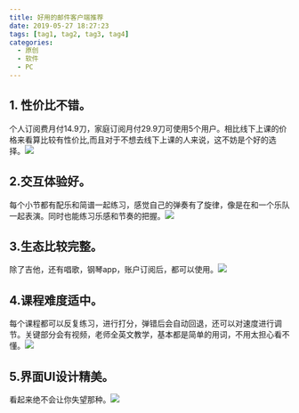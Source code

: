 ```yaml
---
title: 好用的邮件客户端推荐
date: 2019-05-27 18:27:23
tags: [tag1, tag2, tag3, tag4]
categories:
  - 原创 
  - 软件
  - PC
---
```


## 1. 性价比不错。

个人订阅费月付14.9刀，家庭订阅月付29.9刀可使用5个用户。相比线下上课的价格来看算比较有性价比,而且对于不想去线下上课的人来说，这不妨是个好的选择。![](/img/in-post/2024-04-18/2.jpeg)

## 2.交互体验好。

每个小节都有配乐和简谱一起练习，感觉自己的弹奏有了旋律，像是在和一个乐队一起表演。同时也能练习乐感和节奏的把握。![](/img/in-post/2024-04-18/3.jpeg)


## 3.生态比较完整。

除了吉他，还有唱歌，钢琴app，账户订阅后，都可以使用。![](/img/in-post/2024-04-18/4.jpeg)


## 4.课程难度适中。

每个课程都可以反复练习，进行打分，弹错后会自动回退，还可以对速度进行调节。关键部分会有视频，老师全英文教学，基本都是简单的用词，不用太担心看不懂。![](/img/in-post/2024-04-18/5.jpeg)


## 5.界面UI设计精美。

看起来绝不会让你失望那种。![](/img/in-post/2024-04-18/6.jpeg)


